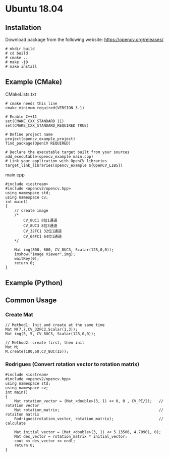 #  Ubuntu 18.04  
## Installation  
Download package from the following website: https://opencv.org/releases/  
```
# mkdir build
# cd build
# cmake ..
# make -j8
# make install
```

## Example (CMake)
CMakeLists.txt
```
# cmake needs this line
cmake_minimum_required(VERSION 3.1)

# Enable C++11
set(CMAKE_CXX_STANDARD 11)
set(CMAKE_CXX_STANDARD_REQUIRED TRUE)

# Define project name
project(opencv_example_project)
find_package(OpenCV REQUIRED)

# Declare the executable target built from your sources
add_executable(opencv_example main.cpp)
# Link your application with OpenCV libraries
target_link_libraries(opencv_example ${OpenCV_LIBS})
```

main.cpp  
```
#include <iostream>
#include <opencv2/opencv.hpp>
using namespace std;
using namespace cv;
int main()
{
	// create image
	/*
		CV_8UC1 8位1通道
		CV_8UC3 8位3通道
		CV_32FC1 32位1通道
		CV_64FC1 64位1通道
	*/

	Mat img(800, 600, CV_8UC3, Scalar(128,0,0));	
	imshow("Image Viewer",img);
	waitKey(0);
	return 0;
}
```

## Example (Python)  


## Common Usage  
### Create Mat  
```
// Method1: Init and create at the same time
Mat M(7,7,CV_32FC2,Scalar(1,3));
Mat img(5, 5, CV_8UC3, Scalar(128,0,0));

// Method2: create first, then init
Mat M;
M.create(100,60,CV_8UC(15));
```

### Rodrigues (Convert rotation vector to rotation matrix)

	#include <iostream>
	#include <opencv2/opencv.hpp>
	using namespace std;
	using namespace cv;
	int main()
	{	
		Mat rotation_vector = (Mat_<double>(3, 1) << 0, 0 , CV_PI/2);   // rotation vector
		Mat rotation_matrix;										    // rotaiton matrix
		Rodrigues(rotation_vector, rotation_matrix);				    // calculate 
		
		Mat initial_vector = (Mat_<double>(3, 1) << 5.13506, 4.70901, 0);
		Mat des_vector = rotation_matrix * initial_vector;
		cout << des_vector << endl;
		return 0;
	}
